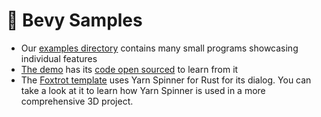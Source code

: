 # 🎁 Bevy Samples

* Our [examples directory](https://github.com/YarnSpinnerTool/YarnSpinner-Rust/tree/main/examples/bevy\_yarnspinner) contains many small programs showcasing individual features
* [The demo](https://janhohenheim.itch.io/yarnspinner-rust-demo) has its [code open sourced](https://github.com/YarnSpinnerTool/YarnSpinner-Rust/tree/main/demo) to learn from it
* The [Foxtrot template](https://github.com/janhohenheim/foxtrot/tree/main) uses Yarn Spinner for Rust for its dialog. You can take a look at it to learn how Yarn Spinner is used in a more comprehensive 3D project.
